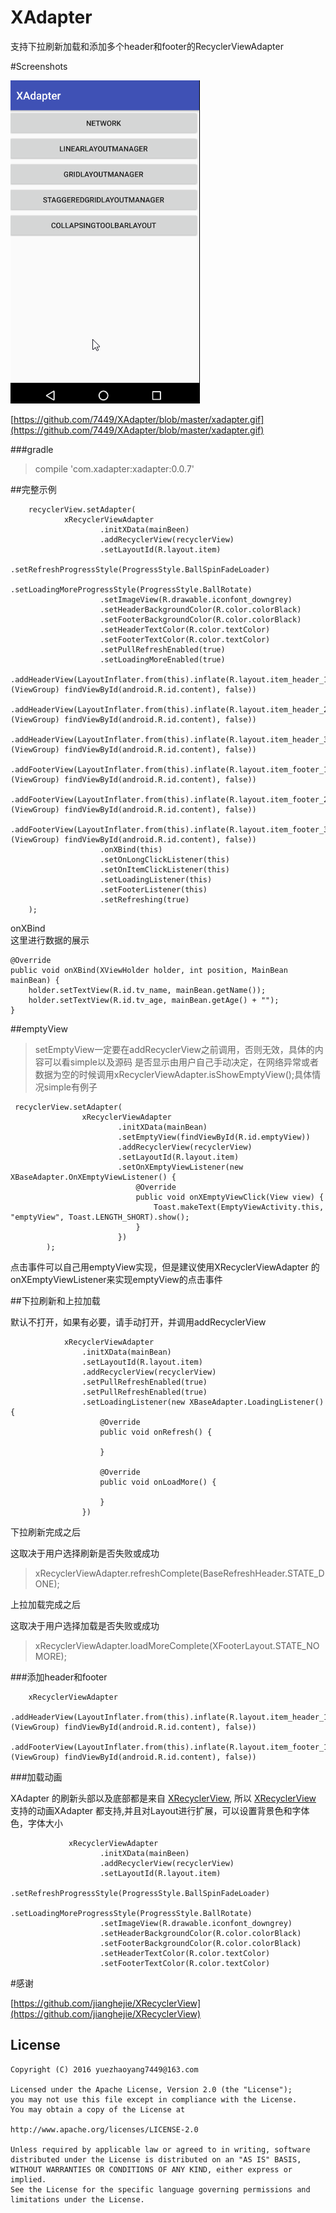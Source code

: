 # XAdapter
支持下拉刷新加载和添加多个header和footer的RecyclerViewAdapter


#Screenshots

![](https://github.com/7449/XAdapter/blob/master/xadapter.gif)

[https://github.com/7449/XAdapter/blob/master/xadapter.gif](https://github.com/7449/XAdapter/blob/master/xadapter.gif)

###gradle

>compile 'com.xadapter:xadapter:0.0.7'



##完整示例


        recyclerView.setAdapter(
                xRecyclerViewAdapter
                        .initXData(mainBeen)
                        .addRecyclerView(recyclerView)
                        .setLayoutId(R.layout.item)
                        .setRefreshProgressStyle(ProgressStyle.BallSpinFadeLoader)
                        .setLoadingMoreProgressStyle(ProgressStyle.BallRotate)
                        .setImageView(R.drawable.iconfont_downgrey)
                        .setHeaderBackgroundColor(R.color.colorBlack)
                        .setFooterBackgroundColor(R.color.colorBlack)
                        .setHeaderTextColor(R.color.textColor)
                        .setFooterTextColor(R.color.textColor)
                        .setPullRefreshEnabled(true)
                        .setLoadingMoreEnabled(true)
                        .addHeaderView(LayoutInflater.from(this).inflate(R.layout.item_header_1, (ViewGroup) findViewById(android.R.id.content), false))
                        .addHeaderView(LayoutInflater.from(this).inflate(R.layout.item_header_2, (ViewGroup) findViewById(android.R.id.content), false))
                        .addHeaderView(LayoutInflater.from(this).inflate(R.layout.item_header_3, (ViewGroup) findViewById(android.R.id.content), false))
                        .addFooterView(LayoutInflater.from(this).inflate(R.layout.item_footer_1, (ViewGroup) findViewById(android.R.id.content), false))
                        .addFooterView(LayoutInflater.from(this).inflate(R.layout.item_footer_2, (ViewGroup) findViewById(android.R.id.content), false))
                        .addFooterView(LayoutInflater.from(this).inflate(R.layout.item_footer_3, (ViewGroup) findViewById(android.R.id.content), false))
                        .onXBind(this)
                        .setOnLongClickListener(this)
                        .setOnItemClickListener(this)
                        .setLoadingListener(this)
                        .setFooterListener(this)
                        .setRefreshing(true)
        );

onXBind  
这里进行数据的展示

    @Override
    public void onXBind(XViewHolder holder, int position, MainBean mainBean) {
        holder.setTextView(R.id.tv_name, mainBean.getName());
        holder.setTextView(R.id.tv_age, mainBean.getAge() + "");
    }

##emptyView

>setEmptyView一定要在addRecyclerView之前调用，否则无效，具体的内容可以看simple以及源码
>是否显示由用户自己手动决定，在网络异常或者数据为空的时候调用xRecyclerViewAdapter.isShowEmptyView();具体情况simple有例子

	 recyclerView.setAdapter(
	                xRecyclerViewAdapter
	                        .initXData(mainBean)
	                        .setEmptyView(findViewById(R.id.emptyView))
	                        .addRecyclerView(recyclerView)
	                        .setLayoutId(R.layout.item)
	                        .setOnXEmptyViewListener(new XBaseAdapter.OnXEmptyViewListener() {
	                            @Override
	                            public void onXEmptyViewClick(View view) {
	                                Toast.makeText(EmptyViewActivity.this, "emptyView", Toast.LENGTH_SHORT).show();
	                            }
	                        })
	        );

点击事件可以自己用emptyView实现，但是建议使用XRecyclerViewAdapter 的 onXEmptyViewListener来实现emptyView的点击事件

##下拉刷新和上拉加载

默认不打开，如果有必要，请手动打开，并调用addRecyclerView

                xRecyclerViewAdapter
					.initXData(mainBean)
	                .setLayoutId(R.layout.item)
	                .addRecyclerView(recyclerView)
	                .setPullRefreshEnabled(true)
	                .setPullRefreshEnabled(true)
	                .setLoadingListener(new XBaseAdapter.LoadingListener() {
	                    @Override
	                    public void onRefresh() {
	                        
	                    }
	
	                    @Override
	                    public void onLoadMore() {
	
	                    }
	                })

下拉刷新完成之后

这取决于用户选择刷新是否失败或成功

>xRecyclerViewAdapter.refreshComplete(BaseRefreshHeader.STATE_DONE);


上拉加载完成之后

这取决于用户选择加载是否失败或成功

>xRecyclerViewAdapter.loadMoreComplete(XFooterLayout.STATE_NOMORE);


###添加header和footer

		xRecyclerViewAdapter
		 .addHeaderView(LayoutInflater.from(this).inflate(R.layout.item_header_1, (ViewGroup) findViewById(android.R.id.content), false))
		 .addFooterView(LayoutInflater.from(this).inflate(R.layout.item_footer_1, (ViewGroup) findViewById(android.R.id.content), false))

###加载动画

XAdapter 的刷新头部以及底部都是来自 [XRecyclerView](https://github.com/jianghejie/XRecyclerView), 所以 [XRecyclerView](https://github.com/jianghejie/XRecyclerView) 支持的动画XAdapter 都支持,并且对Layout进行扩展，可以设置背景色和字体色，字体大小

              	 xRecyclerViewAdapter
                        .initXData(mainBeen)
                        .addRecyclerView(recyclerView)
                        .setLayoutId(R.layout.item)
                        .setRefreshProgressStyle(ProgressStyle.BallSpinFadeLoader)
                        .setLoadingMoreProgressStyle(ProgressStyle.BallRotate)
                        .setImageView(R.drawable.iconfont_downgrey)
                        .setHeaderBackgroundColor(R.color.colorBlack)
                        .setFooterBackgroundColor(R.color.colorBlack)
                        .setHeaderTextColor(R.color.textColor)
                        .setFooterTextColor(R.color.textColor)

#感谢

[https://github.com/jianghejie/XRecyclerView](https://github.com/jianghejie/XRecyclerView)


License
--
    Copyright (C) 2016 yuezhaoyang7449@163.com

    Licensed under the Apache License, Version 2.0 (the "License");
    you may not use this file except in compliance with the License.
    You may obtain a copy of the License at

    http://www.apache.org/licenses/LICENSE-2.0

    Unless required by applicable law or agreed to in writing, software
    distributed under the License is distributed on an "AS IS" BASIS,
    WITHOUT WARRANTIES OR CONDITIONS OF ANY KIND, either express or implied.
    See the License for the specific language governing permissions and
    limitations under the License.

